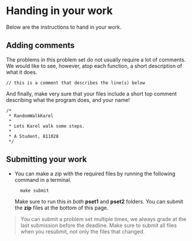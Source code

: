 # Handing in your work

Below are the instructions to hand in your work.

## Adding comments

The problems in this problem set do not usually require a lot of
comments. We would like to see, however, atop each function, a short description
of what it does.

	// this is a comment that describes the line(s) below

And finally, make very sure that your files include a short top comment
describing what the program does, and your name!

	/*
	 * RandomWalkKarel
	 *
	 * Lets Karel walk some steps.
     *
     * A Student, 811028
	 */

## Submitting your work

* You can make a zip with the required files by running the following command
  in a terminal.

        make submit

  Make sure to run this in *both* **pset1** and **pset2** folders. You can submit 
  the **zip** files at the bottom of this page.
    
> You can submit a problem set multiple times, we always grade at the last
  submission before the deadline. Make sure to submit all files when you
  resubmit, not only the files that changed.
